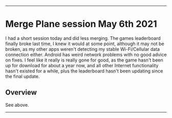 
***

# Merge Plane session May 6th 2021

I had a short session today and did less merging. The games leaderboard finally broke last time, I knew it would at some point, although it may not be broken, as my other apps weren't detecting my stable Wi-Fi/Cellular data connection either. Android has weird network problems with no good advice on fixes. I feel like it really is really gone for good, as the game hasn't been up for download for about a year now, and all other Internet functionality hasn't existed for a while, plus the leaderboard hasn't been updating since the final update.

## Overview

See above.

***
